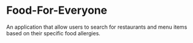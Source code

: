 # Food-For-Everyone
An application that allow users to search for restaurants and menu items based on their specific food allergies.
